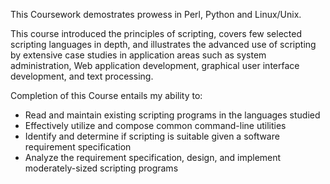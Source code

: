 This Coursework demostrates prowess in Perl, Python and Linux/Unix.

This course introduced the principles of scripting,
covers few selected scripting languages in depth, and illustrates the advanced use of scripting by
extensive case studies in application areas such as system administration, Web application
development, graphical user interface development, and text processing. 

Completion of this Course entails my ability to:

- Read and maintain existing scripting programs in the languages studied
- Effectively utilize and compose common command-line utilities
- Identify and determine if scripting is suitable given a software requirement specification
- Analyze the requirement specification, design, and implement moderately-sized scripting
programs 
